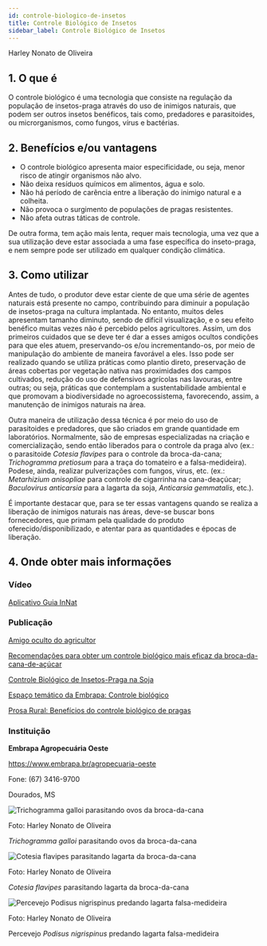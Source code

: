 ```yaml
---
id: controle-biologico-de-insetos
title: Controle Biológico de Insetos
sidebar_label: Controle Biológico de Insetos
---
```


<div className="center-textArticle">Harley Nonato de Oliveira</div>

## **1. O que é**

O controle biológico é uma tecnologia que consiste na regulação
da população de insetos-praga através do uso de inimigos
naturais, que podem ser outros insetos benéficos, tais como,
predadores e parasitoides, ou microrganismos, como fungos,
vírus e bactérias.

## **2. Benefícios e/ou vantagens**

- O controle biológico apresenta maior especificidade, ou seja,
  menor risco de atingir organismos não alvo.
- Não deixa resíduos químicos em alimentos, água e solo.
- Não há período de carência entre a liberação do inimigo
  natural e a colheita.
- Não provoca o surgimento de populações de pragas
  resistentes.
- Não afeta outras táticas de controle.

De outra forma, tem ação mais lenta, requer mais tecnologia,
uma vez que a sua utilização deve estar associada a uma fase
específica do inseto-praga, e nem sempre pode ser utilizado em
qualquer condição climática.

## **3. Como utilizar**

Antes de tudo, o produtor deve estar ciente de que uma série de
agentes naturais está presente no campo, contribuindo para
diminuir a população de insetos-praga na cultura implantada. No
entanto, muitos deles apresentam tamanho diminuto, sendo de
difícil visualização, e o seu efeito benéfico muitas vezes não é
percebido pelos agricultores. Assim, um dos primeiros cuidados
que se deve ter é dar a esses amigos ocultos condições para que
eles atuem, preservando-os e/ou incrementando-os, por meio de
manipulação do ambiente de maneira favorável a eles. Isso pode
ser realizado quando se utiliza práticas como plantio direto,
preservação de áreas cobertas por vegetação nativa nas
proximidades dos campos cultivados, redução do uso de
defensivos agrícolas nas lavouras, entre outras; ou seja, práticas
que contemplam a sustentabilidade ambiental e que promovam a
biodiversidade no agroecossistema, favorecendo, assim, a
manutenção de inimigos naturais na área.

Outra maneira de utilização dessa técnica é por meio do uso de
parasitoides e predadores, que são criados em grande
quantidade em laboratórios. Normalmente, são de empresas
especializadas na criação e comercialização, sendo então
liberados para o controle da praga alvo (ex.: o parasitoide _Cotesia
flavipes_ para o controle da broca-da-cana; _Trichogramma
pretiosum_ para a traça do tomateiro e a falsa-medideira). Podese, ainda, realizar pulverizações com fungos, vírus, etc. (ex.:
_Metarhizium anisopliae_ para controle de cigarrinha na cana-deaçúcar; _Baculovirus anticarsia_ para a lagarta da soja, _Anticarsia
gemmatalis_, etc.).

É importante destacar que, para se ter essas vantagens quando
se realiza a liberação de inimigos naturais nas áreas, deve-se
buscar bons fornecedores, que primam pela qualidade do
produto oferecido/disponibilizado, e atentar para as quantidades
e épocas de liberação.

## **4. Onde obter mais informações**

### Vídeo

[Aplicativo Guia InNat](https://bit.ly/2DqGVBi)

### Publicação

[Amigo oculto do agricultor](https://bit.ly/2XZbWFN)

[Recomendações para obter um controle biológico mais eficaz da broca-da-cana-de-açúcar](https://bit.ly/34DPpRH)

[Controle Biológico de Insetos-Praga na Soja](https://bit.ly/34rBw8Q)

[Espaço temático da Embrapa: Controle biológico](https://www.embrapa.br/tema-controle-biologico)

[Prosa Rural: Benefícios do controle biológico de pragas](https://bit.ly/2sitZei)

### Instituição

**Embrapa Agropecuária Oeste**

https://www.embrapa.br/agropecuaria-oeste

Fone: (67) 3416-9700

Dourados, MS

![Trichogramma galloi parasitando ovos da broca-da-cana](img/docs/18_controle_insetos/FOTO_01.jpg)

Foto: Harley Nonato de Oliveira

<div className="center-textImage">

_Trichogramma galloi_ parasitando ovos da broca-da-cana

</div>

![Cotesia flavipes parasitando lagarta da broca-da-cana](img/docs/18_controle_insetos/FOTO_02.jpg)

Foto: Harley Nonato de Oliveira

<div className="center-textImage">

_Cotesia flavipes_ parasitando lagarta da broca-da-cana

</div>

![Percevejo Podisus nigrispinus predando lagarta falsa-medideira](img/docs/18_controle_insetos/FOTO_03.jpg)

Foto: Harley Nonato de Oliveira

<div className="center-textImage">

Percevejo _Podisus nigrispinus_ predando lagarta falsa-medideira

</div>
